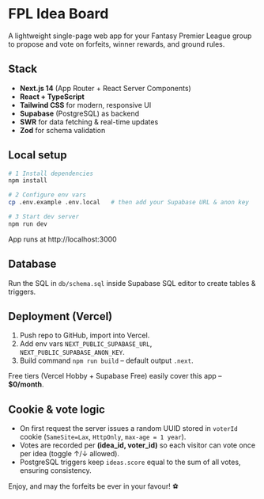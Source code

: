 # FPL Idea Board

A lightweight single-page web app for your Fantasy Premier League group to propose and vote on forfeits, winner rewards, and ground rules.

## Stack

- **Next.js 14** (App Router + React Server Components)
- **React + TypeScript**
- **Tailwind CSS** for modern, responsive UI
- **Supabase** (PostgreSQL) as backend
- **SWR** for data fetching & real-time updates
- **Zod** for schema validation

## Local setup

```bash
# 1 Install dependencies
npm install

# 2 Configure env vars
cp .env.example .env.local   # then add your Supabase URL & anon key

# 3 Start dev server
npm run dev
```

App runs at http://localhost:3000

## Database

Run the SQL in `db/schema.sql` inside Supabase SQL editor to create tables & triggers.

## Deployment (Vercel)

1. Push repo to GitHub, import into Vercel.
2. Add env vars `NEXT_PUBLIC_SUPABASE_URL`, `NEXT_PUBLIC_SUPABASE_ANON_KEY`.
3. Build command `npm run build` – default output `.next`.

Free tiers (Vercel Hobby + Supabase Free) easily cover this app – **$0/month**.

## Cookie & vote logic

- On first request the server issues a random UUID stored in `voterId` cookie (`SameSite=Lax`, `HttpOnly`, `max-age = 1 year`).
- Votes are recorded per **(idea_id, voter_id)** so each visitor can vote once per idea (toggle ↑/↓ allowed).
- PostgreSQL triggers keep `ideas.score` equal to the sum of all votes, ensuring consistency.

Enjoy, and may the forfeits be ever in your favour! ⚽
